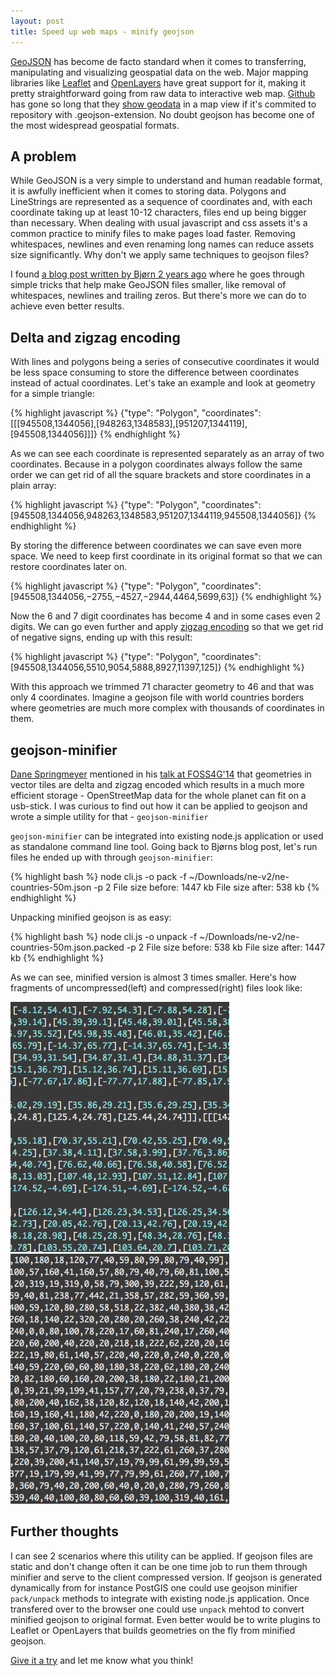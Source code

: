 ```yaml
---
layout: post
title: Speed up web maps - minify geojson
---
```


[GeoJSON](http://geojson.org/) has become de facto standard when it comes to transferring, manipulating and visualizing geospatial data on the web. Major mapping libraries like [Leaflet](http://leafletjs.com/) and [OpenLayers](http://openlayers.org/) have great support for it, making it pretty straightforward going from raw data to interactive web map. [Github](http://github.com/) has gone so long that they [show geodata](https://github.com/blog/1528-there-s-a-map-for-that) in a map view if it's commited to repository with .geojson-extension. No doubt geojson has become one of the most widespread geospatial formats.

## A problem
While GeoJSON is a very simple to understand and human readable format, it is awfully inefficient when it comes to storing data. Polygons and LineStrings are represented as a sequence of coordinates and, with each coordinate taking up at least 10-12 characters, files end up being bigger than necessary. When dealing with usual javascript and css assets it's a common practice to minify files to make pages load faster. Removing whitespaces, newlines and even renaming long names can reduce assets size significantly. Why don't we apply same techniques to geojson files?

I found [a blog post written by Bjørn 2 years ago](http://blog.thematicmapping.org/2012/11/how-to-minify-geojson-files.html) where he goes through simple tricks that help make GeoJSON files smaller, like removal of whitespaces, newlines and trailing zeros. But there's more we can do to achieve even better results.

## Delta and zigzag encoding
With lines and polygons being a series of consecutive coordinates it would be less space consuming to store the difference between coordinates instead of actual coordinates. Let's take an example and look at geometry for a simple triangle:

{% highlight javascript %}
{"type": "Polygon", "coordinates": [[[945508,1344056],[948263,1348583],[951207,1344119],[945508,1344056]]]}
{% endhighlight %}

As we can see each coordinate is represented separately as an array of two coordinates. Because in a polygon coordinates always follow the same order we can get rid of all the square brackets and store coordinates in a plain array:

{% highlight javascript %}
{"type": "Polygon", "coordinates": [945508,1344056,948263,1348583,951207,1344119,945508,1344056]}
{% endhighlight %}

By storing the difference between coordinates we can save even more space. We need to keep first coordinate in its original format so that we can restore coordinates later on.

{% highlight javascript %}
{"type": "Polygon", "coordinates": [945508,1344056,−2755,−4527,−2944,4464,5699,63]}
{% endhighlight %}

Now the 6 and 7 digit coordinates has become 4 and in some cases even 2 digits. We can go even further and apply [zigzag encoding](https://developers.google.com/protocol-buffers/docs/encoding#types) so that we get rid of negative signs, ending up with this result:

{% highlight javascript %}
{"type": "Polygon", "coordinates": [945508,1344056,5510,9054,5888,8927,11397,125]}
{% endhighlight %}

With this approach we trimmed 71 character geometry to 46 and that was only 4 coordinates. Imagine a geojson file with world countries borders where geometries are much more complex with thousands of coordinates in them.

## geojson-minifier
[Dane Springmeyer](https://twitter.com/springmeyer) mentioned in his [talk at FOSS4G'14](http://vimeo.com/106228141) that geometries in vector tiles are delta and zigzag encoded which results in a much more efficient storage - OpenStreetMap data for the whole planet can fit on a usb-stick. I was curious to find out how it can be applied to geojson and wrote a simple utility for that - `geojson-minifier`

`geojson-minifier` can be integrated into existing node.js application or used as standalone command line tool. Going back to Bjørns blog post, let's run files he ended up with through `geojson-minifier`:

{% highlight bash %}
node cli.js -o pack -f ~/Downloads/ne-v2/ne-countries-50m.json -p 2
File size before: 1447 kb
File size after: 538 kb
{% endhighlight %}

Unpacking minified geojson is as easy:

{% highlight bash %}
node cli.js -o unpack -f ~/Downloads/ne-v2/ne-countries-50m.json.packed -p 2
File size before: 538 kb
File size after: 1447 kb
{% endhighlight %}

As we can see, minified version is almost 3 times smaller. Here's how fragments of uncompressed(left) and compressed(right) files look like:

<img style="width:350px;" src="/assets/geojson-minifier/uncompressed.png" />
<img style="width:350px;" src="/assets/geojson-minifier/compressed.png" />

## Further thoughts
I can see 2 scenarios where this utility can be applied. If geojson files are static and don't change often it can be one time job to run them through minifier and serve to the client compressed version. If geojson is generated dynamically from for instance PostGIS one could use geojson minifier `pack/unpack` methods to integrate with existing node.js application. Once transfered over to the browser one could use `unpack` mehtod to convert minified geojson to original format. Even better would be to write plugins to Leaflet or OpenLayers that builds geometries on the fly from minified geojson.

[Give it a try](https://github.com/igorti/geojson-minifier) and let me know what you think!

